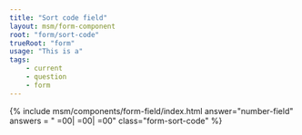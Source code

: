 ```yaml
---
title: "Sort code field"
layout: msm/form-component
root: "form/sort-code"
trueRoot: "form"
usage: "This is a"
tags: 
    - current
    - question
    - form
---
```


{% include msm/components/form-field/index.html 
answer="number-field" 
answers = " =00| =00| =00"
class="form-sort-code"
%}